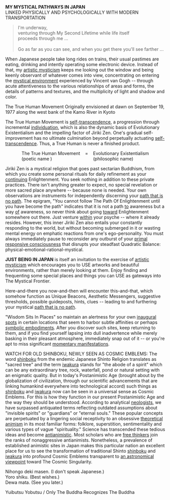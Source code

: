 <main>
<div class="centered">
<strong>MY MYSTICAL PATHWAYS IN JAPAN</strong>
<br />
LINKED PHYSICALLY AND PSYCHOLOGICALLY WITH MODERN TRANSPORTATION
</div>

<blockquote class="centered">
I'm underway,
<br />
venturing through My Second Lifetime while life itself
<br />
proceeds through me ...
<br />
<br />
Go as far as you can see,
and when you get there
you'll see farther ...
</blockquote>

When Japanese people take long rides on trains, their usual pastimes are eating, drinking and intently operating some electronic device. Instead of that, my <u>artistic mysticism</u> keeps me looking out the window and being keenly observant of whatever comes into view, concentrating on entering the <u>mystical environment</u> experienced by Vincent van Gogh -- through acute attentiveness to the various relationships of areas and forms, the details of patterns and textures, and the multiplicity of light and shadow and color.

<div class="centered">
The True Human Movement
Originally envisioned at dawn on September 19, 1977
along the west bank of the Kamo River in Kyoto
</div>

The True Human Movement is <u>self-transcendence</u>, a progression through incremental <u>individuation</u>, which is also the dynamic basis of Evolutionary Existentialism and the impelling factor of Jiriki Zen. One's gradual self-improvement has no ultimate culmination beyond perpetually actuating <u>self-transcendence</u>.
Thus, a True Human is never a finished product.

<div class="two-col-with-equals">
    <div class="centered">
        The True Human Movement <br />
        (poetic name )
    </div>
    <span class="equal-sign">=</span>
    <div class="centered">
        Evolutionary Existentialism <br />
        (philosophic name)
    </div>
</div>

Jiriki Zen is a mystical religion that goes past sectarian Buddhism, from which you create some personal rituals for daily refinement as your <u>continuing</u> Enlightenment. You seek nothing in addition to these private practices. There isn't anything greater to expect, no special revelation or more sacred place anywhere -- because none is needed. Your own observations are instruments for independently discerning your <u>path that is no path</u>. The epigram, "You cannot follow The Path Of Enlightenment until you have become the path" indicates that it is not a path <u>to</u> awareness but a way <u>of</u> awareness, so never think about going <u>toward</u> Enlightenment somewhere out there. Just venture <u>within</u> your psyche -- where it already resides. However, this inner Jiriki Zen also entails your constantly responding to the world, but without becoming submerged in it or wasting mental energy on emphatic reactions from one's ego-personality. You must always immediately pause to reconsider any outburst of your <u>primal responsive consciousness</u> that disrupts your steadfast Quadratic Balance: physical-emotional-rational-mystical.

<strong>JUST BEING IN JAPAN</strong> is itself an invitation to the exercise of <u>artistic mysticism</u> which encourages you to USE artworks and beautiful environments, rather than merely looking at them. Enjoy finding and frequenting some special places and things you can USE as gateways into The Mystical Frontier.

Here-and-there you now-and-then will encounter this-and-that, which somehow function as Unique Beacons, Aesthetic Messengers, suggestive thresholds, possible guideposts, hints, clues -- leading to and furthering your mystical <u>path that is no path</u>.

"Wisdom Sits In Places" so maintain an alertness for your own <u>inaugural spots</u> in certain locations that seem to harbor subtle affinities or perhaps <u>symbolic embodiments</u>. After you discover such sites, keep returning to them, and if you find yourself lapsing into dull inadvertence while merely basking in their pleasant atmosphere, immediately snap out of it -- or you're apt to miss significant <u>momentary manifestations</u>.

WATCH FOR OLD SHINBOKU, NEWLY SEEN AS COSMIC EMBLEMS:
The word <u>shinboku</u> from the endemic Japanese Shinto Religion
translates as "sacred tree" and the term <u>iwakura</u> stands for
"the abode of a spirit" which can be any extraordinary tree, rock, waterfall, pond or natural setting with an enigmatic quality. But in today's Postanimistic Age (brought about by the globalization of civilization, through our scientific advancements that are linking humankind everywhere into technological accord) such things as <u>shinboku</u> and <u>iwakura</u> now can be seen in a universal sense as Cosmic Emblems. For this is how they function in our present Postanimistic Age and the way they should be understood. According to analytical <u>neologists</u>, we have surpassed antiquated terms reflecting outdated assumptions about "invisible spirits" or "guardians" or "eternal souls." These popular concepts are perpetuated by a lingering social receptivity to an obsessive <u>theoretical animism</u> in its most familiar forms: folklore, superstition, sentimentality and various types
of vague "spirituality." Science has transcended these tedious ideas and become <u>antianimistic</u>. Most scholars who are <u>free thinkers</u> join the ranks of nonaggressive antianimists. Nonetheless, a prevalence of established animistic sites in Japan makes this particular nation an excellent place for us to see the transformation of traditional Shinto <u>shinboku</u> and <u>iwakura</u> into profound Cosmic Emblems transparent to <u>an astronomical viewpoint</u> toward The Cosmic Singularity.

<!-- four circles -->

Nihongo deki masen. (I don't speak Japanese.)<br />
Yoro shiku. (Best wishes.)<br />
Dewa mata. (See you later.)

Yuibutsu Yobutsu / Only The Buddha Recognizes The Buddha
</main>

<style>
.two-col-with-equals {
    display: flex;
    justify-content: center;
}

.equal-sign {
    padding: 0 1rem;
}
</style>